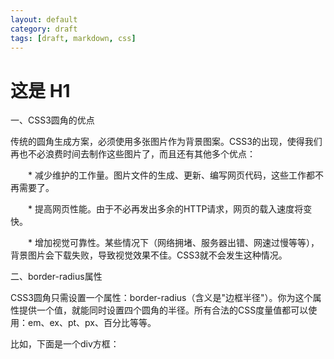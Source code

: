 ```yaml
---
layout: default
category: draft
tags: [draft, markdown, css]
---
```

# 这是 H1
一、CSS3圆角的优点

传统的圆角生成方案，必须使用多张图片作为背景图案。CSS3的出现，使得我们再也不必浪费时间去制作这些图片了，而且还有其他多个优点：

　　* 减少维护的工作量。图片文件的生成、更新、编写网页代码，这些工作都不再需要了。

　　* 提高网页性能。由于不必再发出多余的HTTP请求，网页的载入速度将变快。

　　* 增加视觉可靠性。某些情况下（网络拥堵、服务器出错、网速过慢等等），背景图片会下载失败，导致视觉效果不佳。CSS3就不会发生这种情况。

二、border-radius属性

CSS3圆角只需设置一个属性：border-radius（含义是"边框半径"）。你为这个属性提供一个值，就能同时设置四个圆角的半径。所有合法的CSS度量值都可以使用：em、ex、pt、px、百分比等等。

比如，下面是一个div方框：
